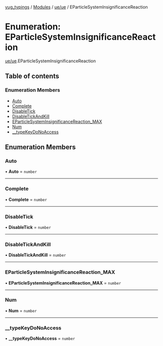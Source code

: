 [yug_typings](../README.md) / [Modules](../modules.md) / [ue/ue](../modules/ue_ue.md) / EParticleSystemInsignificanceReaction

# Enumeration: EParticleSystemInsignificanceReaction

[ue/ue](../modules/ue_ue.md).EParticleSystemInsignificanceReaction

## Table of contents

### Enumeration Members

- [Auto](ue_ue.EParticleSystemInsignificanceReaction.md#auto)
- [Complete](ue_ue.EParticleSystemInsignificanceReaction.md#complete)
- [DisableTick](ue_ue.EParticleSystemInsignificanceReaction.md#disabletick)
- [DisableTickAndKill](ue_ue.EParticleSystemInsignificanceReaction.md#disabletickandkill)
- [EParticleSystemInsignificanceReaction\_MAX](ue_ue.EParticleSystemInsignificanceReaction.md#eparticlesysteminsignificancereaction_max)
- [Num](ue_ue.EParticleSystemInsignificanceReaction.md#num)
- [\_\_typeKeyDoNoAccess](ue_ue.EParticleSystemInsignificanceReaction.md#__typekeydonoaccess)

## Enumeration Members

### Auto

• **Auto** = `number`

___

### Complete

• **Complete** = `number`

___

### DisableTick

• **DisableTick** = `number`

___

### DisableTickAndKill

• **DisableTickAndKill** = `number`

___

### EParticleSystemInsignificanceReaction\_MAX

• **EParticleSystemInsignificanceReaction\_MAX** = `number`

___

### Num

• **Num** = `number`

___

### \_\_typeKeyDoNoAccess

• **\_\_typeKeyDoNoAccess** = `number`
